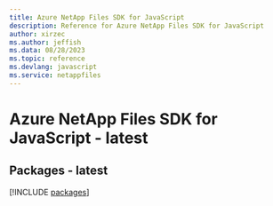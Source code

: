```yaml
---
title: Azure NetApp Files SDK for JavaScript
description: Reference for Azure NetApp Files SDK for JavaScript
author: xirzec
ms.author: jeffish
ms.data: 08/28/2023
ms.topic: reference
ms.devlang: javascript
ms.service: netappfiles
---
```

# Azure NetApp Files SDK for JavaScript - latest
## Packages - latest
[!INCLUDE [packages](netapp-files-index.md)]